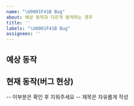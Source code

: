 ```yaml
---
name: "\U0001F41B Bug"
about: 예상 동작과 다르게 동작하는 경우
title: ''
labels: "\U0001F41B Bug"
assignees: ''
---
```


## 예상 동작

## 현재 동작(버그 현상)

-- 이부분은 확인 후 지워주세요 --
제목은 자유롭게 작성
